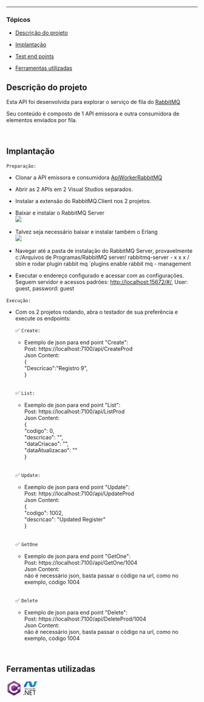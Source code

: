 <!-- ![logo_ProjTestes](Images/Img1.jpg) -->

<hr>

<!-- <p align="center">
   <img src="http://img.shields.io/static/v1?label=STATUS&message=EM%20DESENVOLVIMENTO&color=RED&style=for-the-badge" #vitrinedev/>
</p> -->

### Tópicos 

- [Descrição do projeto](#descrição-do-projeto)

- [Implantação](#implantação)

- [Test end points](#test-end-points)

- [Ferramentas utilizadas](#ferramentas-utilizadas)

## Descrição do projeto 

<p align="justify">
Esta API foi desenvolvida para explorar o serviço de fila do <a href="https://www.rabbitmq.com/">RabbitMQ</a>

Seu conteúdo é composto de 1 API emissora e outra consumidora de elementos enviados por fila.
</p>
<br>

## Implantação
<div style="width:100%">


`Preparação:`
<!-- ![Tela de abertura](Images/abertura.jpg) -->
* Clonar a API emissora e consumidora <a href="https://github.com/medinasp/API_Worker_RabbitMQ">ApiWorkerRabbitMQ</a>

* Abrir as 2 APIs em 2 Visual Studios separados.

* Instalar a extensão do RabbitMQ.Client nos 2 projetos.

* Baixar e instalar o RabbitMQ Server <br>
<a href="https://www.rabbitmq.com/download.html" target="_blank" rel="noreferrer"> <img src="https://img.shields.io/badge/rabbitmq-%23FF6600.svg?&style=for-the-badge&logo=rabbitmq&logoColor=white"/></a>

* Talvez seja necessário baixar e instalar também o Erlang <br>
<a href="https://www.erlang.org/downloads" target="_blank" rel="noreferrer"> <img src="https://img.shields.io/badge/Erlang-A90533?style=for-the-badge&logo=erlang&logoColor=white"/></a>

* Navegar até a pasta de instalação do RabbitMQ Server, provavelmente c:/Arquivos de Programas/RabbitMQ server/ rabbitmq-server - x x x / sbin e rodar plugin rabbit mq ´plugins enable rabbit mq - management

* Executar o endereço configurado e acessar com as configurações. Seguem servidor e acessos padrões:
<a href="http://localhost:15672/#/">http://localhost:15672/#/</a>, User: guest, password: guest

`Execução:`
   * Com os 2 projetos rodando, abra o testador de sua preferência e execute os endpoints:

      ✅ `Create:`
      * Exemplo de json para end point "Create":<br>
         Post: https://localhost:7100/api/CreateProd<br>
         Json Content:<br>
            {<br>
               "Descricao":"Registro 9",<br>
            }<br><br>

      ✅ `List:`
      * Exemplo de json para end point "List":<br>
         Post: https://localhost:7100/api/ListProd<br>
         Json Content:<br>
            {<br>
               "codigo": 0,<br>
               "descricao": "",<br>
               "dataCriacao": "",<br>
               "dataAtualizacao": ""<br>
            }<br><br>

      ✅ `Update:`
      * Exemplo de json para end point "Update":<br>
         Post: https://localhost:7100/api/UpdateProd<br>
         Json Content:<br>
            {<br>
               "codigo": 1002,<br>
               "descricao": "Updated Register" <br>
            }<br><br>

      ✅ `GetOne`
      * Exemplo de json para end point "GetOne":<br>
         Post: https://localhost:7100/api/GetOne/1004<br>
         Json Content:<br>
            não é necessário json, basta passar o código na url, como no exemplo, código 1004<br><br>

      ✅ `Delete`
      * Exemplo de json para end point "Delete":<br>
         Post: https://localhost:7100/api/DeleteProd/1004<br>
         Json Content:<br>
            não é necessário json, basta passar o código na url, como no exemplo, código 1004<br>
</div>   
</br>

## Ferramentas utilizadas

<a href="https://www.w3schools.com/cs/" target="_blank" rel="noreferrer"> <img src="https://raw.githubusercontent.com/devicons/devicon/master/icons/csharp/csharp-original.svg" alt="csharp" width="40" height="40"/></a>
<a href="https://dotnet.microsoft.com/" target="_blank" rel="noreferrer"> <img src="https://raw.githubusercontent.com/devicons/devicon/master/icons/dot-net/dot-net-original-wordmark.svg" alt="dotnet" width="40" height="40"/></a>
